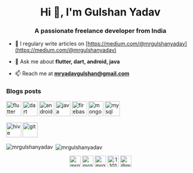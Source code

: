 <h1 align="center">Hi 👋, I'm Gulshan Yadav</h1>
<h3 align="center">A passionate freelance developer from India</h3>

- 📝 I regulary write articles on [https://medium.com/@mrgulshanyadav](https://medium.com/@mrgulshanyadav)

- 💬 Ask me about **flutter, dart, android, java**

- 📫 Reach me at **mryadavgulshan@gmail.com**

### Blogs posts
<!-- BLOG-POST-LIST:START -->
<!-- BLOG-POST-LIST:END -->

<p align="left">
  <img src="https://www.vectorlogo.zone/logos/flutterio/flutterio-icon.svg" alt="flutter" width="40" height="40"/> 
  <img src="https://www.vectorlogo.zone/logos/dartlang/dartlang-icon.svg" alt="dart" width="40" height="40"/> 
  <img src="https://devicons.github.io/devicon/devicon.git/icons/android/android-original-wordmark.svg" alt="android" width="40" height="40"/> 
  <img src="https://devicons.github.io/devicon/devicon.git/icons/java/java-original-wordmark.svg" alt="java" width="40" height="40"/> 
  <img src="https://www.vectorlogo.zone/logos/firebase/firebase-icon.svg" alt="firebase" width="40" height="40"/> 
  <img src="https://devicons.github.io/devicon/devicon.git/icons/mongodb/mongodb-original-wordmark.svg" alt="mongodb" width="40" height="40"/> 
  <img src="https://devicons.github.io/devicon/devicon.git/icons/mysql/mysql-original-wordmark.svg" alt="mysql" width="40" height="40"/></p>
  <img src="https://www.vectorlogo.zone/logos/apache_hive/apache_hive-icon.svg" alt="hive" width="40" height="40"/> 
  <img src="https://www.vectorlogo.zone/logos/git-scm/git-scm-icon.svg" alt="git" width="40" height="40"/> 

<p><img align="left" src="https://github-readme-stats.vercel.app/api/top-langs/?username=mrgulshanyadav&layout=compact" alt="mrgulshanyadav" /></p>

<p>&nbsp;<img align="center" src="https://github-readme-stats.vercel.app/api?username=mrgulshanyadav&show_icons=true" alt="mrgulshanyadav" /></p>

<p align="center">
<a href="https://dev.to/mrgulshanyadav" target="blank"><img align="center" src="https://cdn.jsdelivr.net/npm/simple-icons@3.0.1/icons/dev-dot-to.svg" alt="mrgulshanyadav" height="30" width="30" /></a>
<a href="https://twitter.com/mrgulshanyadav" target="blank"><img align="center" src="https://cdn.jsdelivr.net/npm/simple-icons@3.0.1/icons/twitter.svg" alt="mrgulshanyadav" height="30" width="30" /></a>
<a href="https://linkedin.com/in/mrgulshanyadav" target="blank"><img align="center" src="https://cdn.jsdelivr.net/npm/simple-icons@3.0.1/icons/linkedin.svg" alt="mrgulshanyadav" height="30" width="30" /></a>
<a href="https://stackoverflow.com/users/11018260" target="blank"><img align="center" src="https://cdn.jsdelivr.net/npm/simple-icons@3.0.1/icons/stackoverflow.svg" alt="11018260" height="30" width="30" /></a>
<a href="https://medium.com/@mrgulshanyadav" target="blank"><img align="center" src="https://cdn.jsdelivr.net/npm/simple-icons@3.0.1/icons/medium.svg" alt="@mrgulshanyadav" height="30" width="30" /></a>
</p>
